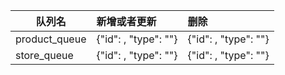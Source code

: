 |队列名|新增或者更新|删除|
|--------------|:---------|:--------| 
|product_queue| {"id": , "type": ""}| {"id": , "type": ""}
|store_queue| {"id": , "type": ""}| {"id": , "type": ""}